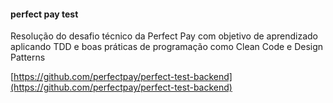 #### perfect pay test

Resolução do desafio técnico da Perfect Pay com objetivo de aprendizado aplicando TDD e boas práticas de programação como Clean Code e Design Patterns

[https://github.com/perfectpay/perfect-test-backend](https://github.com/perfectpay/perfect-test-backend)